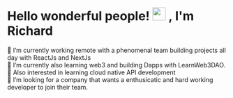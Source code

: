 # Hello wonderful people! <img src="https://raw.githubusercontent.com/MartinHeinz/MartinHeinz/master/wave.gif" width="30px"> , I'm Richard
🔭 I’m currently working remote with a phenomenal team building projects all day with ReactJs and NextJs<br>
🌱 I’m currently also learning web3 and building Dapps with LearnWeb3DAO.<br>
🌱 Also interested in learning cloud native API development <br>
🤔 I’m looking for a company that wants a enthusicatic and hard working developer to join their team.

   
 

